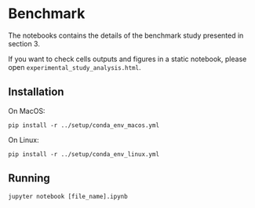 # Benchmark

The notebooks contains the details of the benchmark study presented in section 3.

If you want to check cells outputs and figures in a static notebook, please open `experimental_study_analysis.html`.
## Installation

On MacOS:

```setup
pip install -r ../setup/conda_env_macos.yml
```

On Linux:
```setup
pip install -r ../setup/conda_env_linux.yml
```
## Running
```setup
jupyter notebook [file_name].ipynb
```